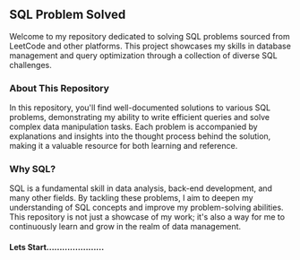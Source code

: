 ## SQL Problem Solved
Welcome to my repository dedicated to solving SQL problems sourced from LeetCode and other platforms. This project showcases my skills in database management and query optimization through a collection of diverse SQL challenges.

### About This Repository
In this repository, you'll find well-documented solutions to various SQL problems, demonstrating my ability to write efficient queries and solve complex data manipulation tasks. Each problem is accompanied by explanations and insights into the thought process behind the solution, making it a valuable resource for both learning and reference.

### Why SQL?
SQL is a fundamental skill in data analysis, back-end development, and many other fields. By tackling these problems, I aim to deepen my understanding of SQL concepts and improve my problem-solving abilities. This repository is not just a showcase of my work; it's also a way for me to continuously learn and grow in the realm of data management.

#### Lets Start......................
